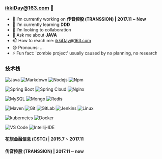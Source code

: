 ### ikkiDay@163.com 👋

<!--
**Ikki-Dai/ikki-Dai** is a ✨ _special_ ✨ repository because its `README.md` (this file) appears on your GitHub profile. -->

<!--Here are some ideas to get you started:-->

- 🔭 I’m currently working on **传音控股 (TRANSSION) | 2017.11 ~ Now**
- 🌱 I’m currently learning **DDD**
- 👯 I’m looking to collaboration <!-- - 🤔 I’m looking for help with ...-->
- 💬 Ask me about **JAVA**
- 📫 How to reach me: ikkiDay@163.com
- 😄 Pronouns: ...
- ⚡ Fun fact: 'zombie project' usually caused by no planning, no research

### 技术栈
![Java](http://img.shields.io/badge/-Java-35c7ff?style=flat-square&logo=java&logoColor=ffffff)
![Markdown](https://img.shields.io/badge/-Markdown-000000?style=flat-square&logo=markdown)
![Nodejs](https://img.shields.io/badge/-Nodejs-339933?style=flat-square&logo=Node.js&logoColor=ffffff)
![Npm](https://img.shields.io/badge/-npm-CB3837?style=flat-square&logo=npm)

![Spring Boot](http://img.shields.io/badge/-Spring%20Boot-6DB33F?style=flat-square&logo=Spring&logoColor=ffffff)
![Spring Cloud](http://img.shields.io/badge/-Spring%20Cloud-6DB33F?style=flat-square&logo=Spring&logoColor=ffffff)
![Nginx](https://img.shields.io/badge/-Nginx-269539?style=flat-square&logo=nginx&logoColor=ffffff)

![MySQL](http://img.shields.io/badge/-MySQL-4479A1?style=flat-square&logo=MySQL&logoColor=ffffff)
![Mongo](http://img.shields.io/badge/-MongoDB-47A248?style=flat-square&logo=MongoDB&logoColor=ffffff)
![Redis](http://img.shields.io/badge/-Redis-DC382D?style=flat-square&logo=Redis&logoColor=ffffff)

![Maven](http://img.shields.io/badge/-maven-460856?style=flat-square&logo=Apache%20Maven&logoColor=ffffff)
![Git](https://img.shields.io/badge/-Git-%23F05032?style=flat-square&logo=git&logoColor=%23ffffff)
![GitLab](https://img.shields.io/badge/-GitLab-FCA121?style=flat-square&logo=gitlab)
![Jenkins](http://img.shields.io/badge/-Jenkins-D24939?style=flat-square&logo=Jenkins&logoColor=ffffff)
![Linux](https://img.shields.io/badge/-Linux-FCC624?style=flat-square&logo=linux&logoColor=ffffff)

![kubernetes](https://img.shields.io/badge/-kubernetes-326CE5?style=flat-square&logo=kubernetes&logoColor=ffffff)
![Docker](https://img.shields.io/badge/-Docker-2496ED?style=flat-square&logo=Docker&logoColor=ffffff)

![VS Code](http://img.shields.io/badge/-VS%20Code-007ACC?style=flat-square&logo=visual-studio-code&logoColor=ffffff)
![Intellij-IDE](http://img.shields.io/badge/-IDEA-4444ff?style=flat-square&logo=intellij%20idea&logoColor=ffffff)



#### 花旗金融信息 (CSTC) | 2015.7 ~ 2017.11
#### 传音控股 (TRANSSION) | 2017.11 ~ now
